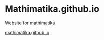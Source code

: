 # Mathimatika.github.io
Website for mathimatika

[mathimatika.github.io](https://mathimatika.github.io)
